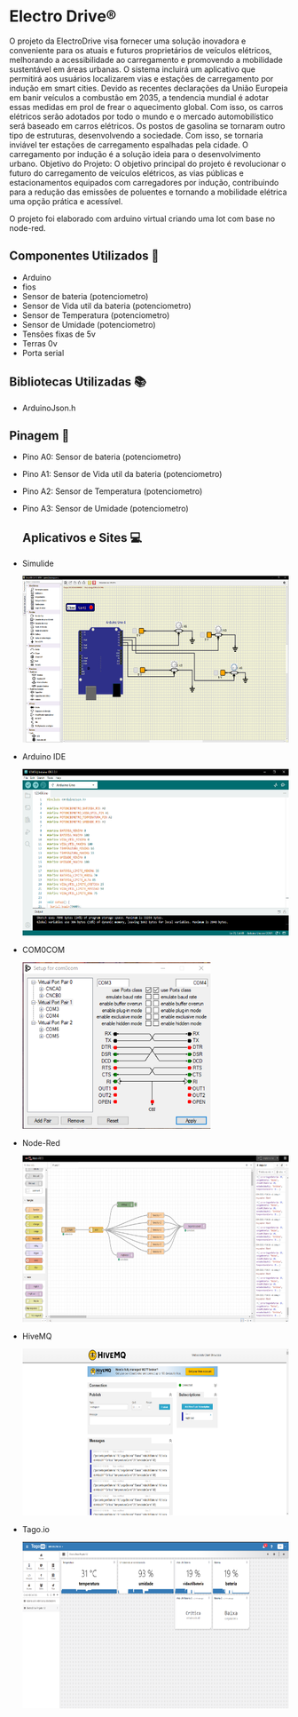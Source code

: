 # Electro Drive®
O projeto da ElectroDrive visa fornecer uma solução inovadora e conveniente para os 
atuais e futuros proprietários de veículos elétricos, melhorando a acessibilidade ao 
carregamento e promovendo a mobilidade sustentável em áreas urbanas. O sistema 
incluirá um aplicativo que permitirá aos usuários localizarem vias e estações de 
carregamento por indução em smart cities.
Devido as recentes declarações da União Europeia em banir veículos a combustão em 
2035, a tendencia mundial é adotar essas medidas em prol de frear o aquecimento 
global. Com isso, os carros elétricos serão adotados por todo o mundo e o mercado 
automobilístico será baseado em carros elétricos.
Os postos de gasolina se tornaram outro tipo de estruturas, desenvolvendo a sociedade. 
Com isso, se tornaria inviável ter estações de carregamento espalhadas pela cidade. O 
carregamento por indução é a solução ideia para o desenvolvimento urbano.
Objetivo do Projeto:
O objetivo principal do projeto é revolucionar o futuro do carregamento de veículos 
elétricos, as vias públicas e estacionamentos equipados com carregadores por indução, 
contribuindo para a redução das emissões de poluentes e tornando a mobilidade elétrica 
uma opção prática e acessível.

O projeto foi elaborado com arduino virtual criando uma Iot com base no node-red.


## Componentes Utilizados 🔋

- Arduino
- fios 
- Sensor de bateria (potenciometro)
- Sensor de Vida util da bateria (potenciometro)
- Sensor de Temperatura (potenciometro)
- Sensor de Umidade (potenciometro)
- Tensões fixas de 5v
- Terras 0v
- Porta serial

## Bibliotecas Utilizadas 📚

- ArduinoJson.h

## Pinagem 🤏

- Pino A0: Sensor de bateria (potenciometro) 
- Pino A1: Sensor de Vida util da bateria (potenciometro)
- Pino A2: Sensor de Temperatura (potenciometro) 
- Pino A3: Sensor de Umidade (potenciometro)

  ## Aplicativos e Sites 💻

- Simulide
    <p>
        <img src= "assets/simulide.png" widht= "200" height= "300" >
    </p>
- Arduino IDE

    <p>
        <img src= "assets/arduino.png" widht= "200" height= "300" >
    </p>
- COM0COM
    <p>
    <img src= "assets/com0com.png" widht= "200" height= "300" >
    </p>
- Node-Red

    <p>
    <img src= "assets/node-red.png" widht= "200" height= "300" >
    </p>
- HiveMQ

    <p>
    <img src= "assets/hivemq.png" widht= "200" height= "300" >
    </p>
- Tago.io

    <p>
    <img src= "assets/tago.io.png" widht= "200" height= "300" >
    </p>


